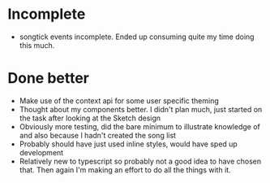 # Incomplete
- songtick events incomplete. Ended up consuming quite my time doing this much.
# Done better

- Make use of the context api for some user specific theming
- Thought about my components better. I didn't plan much, just started on the task after looking at the Sketch design
- Obviously more testing, did the bare minimum to illustrate knowledge of and also because I hadn't created the song list
- Probably should have just used inline styles, would have sped up development
- Relatively new to typescript so probably not a good idea to have chosen that. Then again I'm making an effort to do all the things with it.